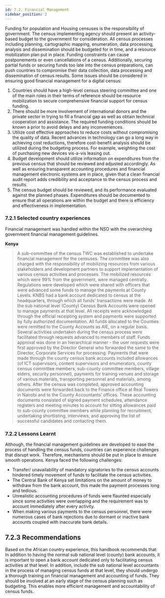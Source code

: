 ```yaml
---
id: 7.2. Financial Management
sidebar_position: 2
---
```


Funding for population and Housing censuses is the responsibility of government. The census implementing agency should present an activity-based budget to the government for consideration. All census processes including planning, cartographic mapping, enumeration, data processing, analysis and dissemination should be budgeted for in time, and a resource mobilization plan put in place. Funding constraints can cause postponements or even cancellations of a census. Additionally, securing partial funds or securing funds too late into the census preparations, can push countries to compromise their data collection, data processing and dissemination of census results. 
Some issues should be considered in ensuring good financial management for a digital census:
1.	Countries should have a high-level census steering committee and one of the main roles in their terms of reference should be resource mobilization to secure comprehensive financial support for census funding.
2.	There should be more involvement of international donors and the private sector in trying to fill a financial gap as well as obtain technical cooperation and assistance. The required funding conditions should be known a prior to avoid delays and any inconveniences.
3.	Utilize cost effective approaches to reduce costs without compromising the quality of data. Recent advances in technology can go a long way in achieving cost reductions, therefore cost-benefit analysis should be utilized during the budgeting process. For example, weighting the cost of purchasing new devices vis-a-vis leasing out.
4.	Budget development should utilize information on expenditures from the previous census that should be reviewed and adjusted accordingly. As well as ensuring transparent accounting procedures and financial management electronic systems are in place, given that a clean financial audit report adds credibility and acceptance to the census process and results.
5.	The census budget should be reviewed, and its performance evaluated against the planned phases. Expenditures should be documented to ensure that all operations are within the budget and there is efficiency and effectiveness in implementation.

### 7.2.1	Selected country experiences
Financial management was handled within the NSO with the overarching government financial management guidelines.

**Kenya**
>A sub-committee of the census TWC was established to undertake financial management for the censuses. The committee was also charged with the responsibility of mobilizing resources from various stakeholders and development partners to support implementation of various census activities and processes. The mobilized resources which were 99% from the government, were managed centrally. Regulations were developed which were shared with officers that were advanced some funds to manage the payments at County Levels. KNBS had a bank account dedicated to census at the headquarters, through which all funds’ transactions were made. At the sub national level (County) Census Bank Accounts were opened to manage payments at that level. All receipts were acknowledged through the official receipting system and payments were supported by fully authorized documentation. All funds allocated to the Counties were remitted to the County Accounts as AIE, on a regular basis. 
>Several activities undertaken during the census process were facilitated through requests advanced to members of staff. Funds approval was done in an hierarchical manner - the user requests were first approved by the Director General who forwarded the same to the Director, Corporate Services for processing. Payments that were made through the county census bank accounts included allowances (of ICT supervisors, content supervisors and enumerators, county census committee members, sub-county committee members, village elders, security personnel), payments for training venues and storage of various materials, transporting personnel and materials, among others. 
>After the census was completed, approved accounting documents were forwarded back to the Finance office at Real Towers in Nairobi and to the County Accountants’ offices. These accounting documents consisted of signed payment schedules, attendance registers and meeting minutes to account for sitting allowances paid to sub-county committee members while planning for recruitment, undertaking shortlisting, interviews, and approving the list of successful candidates and contacting them.

### 7.2.2	Lessons Learnt
Although, the financial management guidelines are developed to ease the process of handling the census funds, countries can experience challenges that disrupt work. Therefore, mechanisms should be put in place to ensure smooth operations. Kenya faced the following challenges:
-	Transfer/ unavailability of mandatory signatories to the census accounts hindered timely movement of funds to facilitate the census activities.
-	The Central Bank of Kenya set limitations on the amount of money to withdraw from the bank account, this made the payment processes long and tedious.
-	Unrealistic accounting procedures of funds were flaunted especially since some activities were overlapping and the requirement was to account immediately after every activity.
-	When making various payments to the census personnel, there were numerous cases of bank rejections due to dormant or inactive bank accounts coupled with inaccurate bank details.

## 7.2.3	Recommendations
Based on the African country experience, this handbook recommends that:
In addition to having the normal sub national level (county) bank accounts, it is important to open a bank account dedicated only to facilitating census activities at that level. In addition, include the sub national level accountants in the process of managing census funds at that level, they should undergo a thorough training on financial management and accounting of funds. They should be involved at an early stage of the census planning such as budgeting. This enables more efficient management and accountability of census funds.
